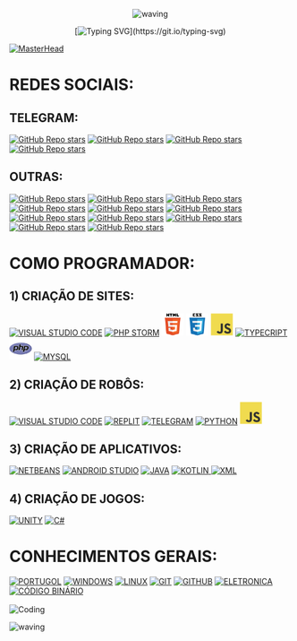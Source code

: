 <div align="center" >
 
![waving](https://capsule-render.vercel.app/api?type=waving&height=90&color=gradient)
 
[![Typing SVG](https://readme-typing-svg.herokuapp.com?font=Mouse+Memoirs&size=65&pause=500&color=0711FF&vCenter=true&width=600&height=70&lines=👋OLÁ+USUÁRIO!;😎EU+SOU+O+VILHALVA!;💻UM+BOM+PROGRAMADOR!)](https://git.io/typing-svg)
</div>

[![MasterHead](https://visme.co/blog/wp-content/uploads/2019/10/animated-presentation-software-header.gif)]()

# REDES SOCIAIS:
## TELEGRAM:
[![GitHub Repo stars](https://img.shields.io/badge/ENTRE%20EM-CONTATO-03A9F4?logo=telegram)](https://t.me/VILHALVA20_BOT)
[![GitHub Repo stars](https://img.shields.io/badge/CODIGOS-GRUPO-03A9F4?logo=telegram)](https://t.me/CODIGOGP)
[![GitHub Repo stars](https://img.shields.io/badge/CODIGOS-CANAL-03A9F4?logo=telegram)](https://t.me/CODIGOCN) 
[![GitHub Repo stars](https://img.shields.io/badge/PARCERIA-SUPERCHATS-03A9F4?logo=telegram)](https://t.me/DIVULGACAO2023) <br>

## OUTRAS:
[![GitHub Repo stars](https://img.shields.io/badge/MEU%20PERFIL-GITHUB-03A9F4?logo=github)](https://github.com/VILHALVA)
[![GitHub Repo stars](https://img.shields.io/badge/ENTRE%20NO-SITE-df1010?logo=google)](https://vilhalva.github.io/STYLER/STYLER.html)
[![GitHub Repo stars](https://img.shields.io/badge/MEU-CANAL-03A9F4?logo=youtube)](https://www.youtube.com/channel/UCmSPU_gp3NA7a8pb5Iwy3lQ)
[![GitHub Repo stars](https://img.shields.io/badge/MEU-FACEBOOK-03A9F4?logo=facebook)](https://facebook.com/VILHALVA100)
[![GitHub Repo stars](https://img.shields.io/badge/MEU-TIKTOK-03A9F4?logo=tiktok)](https://www.tiktok.com/@vilhalva100?is_from_webapp=1&sender_device=pc)
[![GitHub Repo stars](https://img.shields.io/badge/MEU-REDDIT-03A9F4?logo=reddit)](https://www.reddit.com/user/vilhalva100)
[![GitHub Repo stars](https://img.shields.io/badge/MEU-TWITTER-03A9F4?logo=twitter)](https://twitter.com/VILHALVA100)
[![GitHub Repo stars](https://img.shields.io/badge/MEU-KOO-03A9F4?logo=google)](https://www.kooapp.com/profile/VILHALVA100)
[![GitHub Repo stars](https://img.shields.io/badge/MEU-INSTAGRAM-03A9F4?logo=instagram)](https://www.instagram.com/vilhalva100/)
[![GitHub Repo stars](https://img.shields.io/badge/CANAL%20NO-VIMEO-03A9F4?logo=vimeo)](https://vimeo.com/vilhalva100)
[![GitHub Repo stars](https://img.shields.io/badge/CANAL%20NO-KWAI-03A9F4?logo=google)](https://kwai-video.com/u/@vilhalva100/fCCRkLd8)

# COMO PROGRAMADOR:
## 1) CRIAÇÃO DE SITES:
<a href="https://visualstudio.microsoft.com/pt-br/" target="_blank" rel="noreferrer"><img src="https://code.visualstudio.com/assets/apple-touch-icon.png" alt="VISUAL STUDIO CODE" width="40" height="40"/></a>
<a href="https://www.jetbrains.com/phpstorm/promo/?source=google&medium=cpc&campaign=14335686198&term=phpstorm&content=604024578915&gad=1&gclid=CjwKCAjw04yjBhApEiwAJcvNodJJSRvn5GkKrcAkTmu9UAKn2DdQ4RhuWb86Bn6_1mxa8torGAik5BoCEBkQAvD_BwE" target="_blank" rel="noreferrer"><img src="https://dashboard.snapcraft.io/site_media/appmedia/2017/11/webide.ico_HA9tBL0.png" alt="PHP STORM" width="40" height="40"/></a>
<a href="https://www.w3.org/html/" target="_blank" rel="noreferrer"> <img src="https://raw.githubusercontent.com/devicons/devicon/master/icons/html5/html5-original-wordmark.svg" alt="HTML" width="40" height="40"/></a> 
<a href="https://www.w3schools.com/css/" target="_blank" rel="noreferrer"><img src="https://raw.githubusercontent.com/devicons/devicon/master/icons/css3/css3-original-wordmark.svg" alt="CSS" width="40" height="40"/></a> 
<a href="https://developer.mozilla.org/en-US/docs/Web/JavaScript" target="_blank" rel="noreferrer"> <img src="https://raw.githubusercontent.com/devicons/devicon/master/icons/javascript/javascript-original.svg" alt="JAVASCRIPT" width="40" height="40"/></a>
<a href="https://www.typescriptlang.org/" target="_blank" rel="noreferrer"> <img src="https://cdn.iconscout.com/icon/free/png-256/free-typescript-1174965.png" alt="TYPECRIPT" width="40" height="40"/></a>
<a href="https://www.php.net" target="_blank" rel="noreferrer"><img src="https://raw.githubusercontent.com/devicons/devicon/master/icons/php/php-original.svg" alt="PHP" width="40" height="40"/></a> 
<a href="https://www.jetbrains.com/datagrip/features/mysql.html?source=google&medium=cpc&campaign=15034928143&term=mysql%20database&content=555193029526&gad=1&gclid=CjwKCAjw04yjBhApEiwAJcvNoahL3qw75El-chd3PfGLPy1Fum2QSxWzdmqTz3XC81wU2OfgkFR-SBoCuM4QAvD_BwE" target="_blank" rel="noreferrer"><img src="https://styles.redditmedia.com/t5_2qm6k/styles/communityIcon_dhjr6guc03x51.png?width=256&s=3e825b7205c7f497d4695028e358d26ee359f84b" alt="MYSQL" width="40" height="40"/></a> 

## 2) CRIAÇÃO DE ROBÔS:
<a href="https://visualstudio.microsoft.com/pt-br/" target="_blank" rel="noreferrer"><img src="https://code.visualstudio.com/assets/apple-touch-icon.png" alt="VISUAL STUDIO CODE" width="40" height="40"/></a>
<a href="https://replit.com" target="_blank" rel="noreferrer"><img src="https://logo.clearbit.com/https://replit.com/" alt="REPLIT" width="40" height="40"/></a>
<a href="https://core.telegram.org/bots/api" target="_blank" rel="noreferrer"><img src="https://osx.telegram.org/updates/site/logo.png" alt="TELEGRAM" width="40" height="40"/></a>
<a href="https://www.python.org/" target="_blank" rel="noreferrer"><img src="https://cdn.ccdc.cam.ac.uk/content/images/products/Product-Python.png" alt="PYTHON" width="40" height="40"/></a>
<a href="https://developer.mozilla.org/en-US/docs/Web/JavaScript" target="_blank" rel="noreferrer"> <img src="https://raw.githubusercontent.com/devicons/devicon/master/icons/javascript/javascript-original.svg" alt="JAVASCRIPT" width="40" height="40"/></a>

## 3) CRIAÇÃO DE APLICATIVOS:
<a href="https://netbeans.apache.org/download/index.html" target="_blank" rel="noreferrer"><img src="https://dashboard.snapcraft.io/site_media/appmedia/2018/11/frame256.png" alt="NETBEANS" width="40" height="40"/></a>
<a href="https://developer.android.com/studio?gclid=CjwKCAjw04yjBhApEiwAJcvNoeYTkqG9gsZ3Fz001O7AymzVmmZ_qAvUwB29as0uAaruhi6lW3mAwRoCH3QQAvD_BwE&gclsrc=aw.ds" target="_blank" rel="noreferrer"><img src="https://developer.android.com/static/studio/images/android-studio-canary.svg" alt="ANDROID STUDIO" width="40" height="40"/></a>
<a href="https://www.java.com/pt-BR/" target="_blank" rel="noreferrer"><img src="https://gabrielaugusto.me/wp-content/uploads/2021/06/Java_Logo.png" alt="JAVA" width="40" height="40"/></a> 
<a href="https://kotlinlang.org" target="_blank" rel="noreferrer"> <img src="https://www.vectorlogo.zone/logos/kotlinlang/kotlinlang-icon.svg" alt="KOTLIN" width="40" height="40"/> </a> <a href="https://laravel.com/" target="_blank" rel="noreferrer">
<a href="https://learn.microsoft.com/en-us/dotnet/csharp/language-reference/xmldoc/" target="_blank" rel="noreferrer"><img src="https://pt.seaicons.com/wp-content/uploads/2015/07/Other-xml-icon.png" alt="XML" width="40" height="40"/></a> 

## 4) CRIAÇÃO DE JOGOS:
<a href="https://unity.com/pages/unity-pro-buy-now?utm_source=google&utm_medium=cpc&utm_campaign=cc_dd_upr_amer_amer-t2_en_pu_sem-gg_acq_br-pr_2023-01_brand-at2_cc3022_ev-br_id:71700000105927803&utm_content=cc_dd_upr_amer_pu_sem_gg_ev-br_pros_x_npd_cpc_kw_sd_all_x_x_brand_id:58700008262791741&utm_term=unity&&&&&gad=1&gclid=CjwKCAjw04yjBhApEiwAJcvNoQwytnYsZSEJgycweY-RYiYbbTkfU22BkHbcnmYuluV1qpwotNl17xoC3u8QAvD_BwE&gclsrc=aw.ds" target="_blank" rel="noreferrer"><img src="https://www.moosoft.com/wp-content/uploads/2022/09/Unity-1.png" alt="UNITY" width="40" height="40"/></a>
<a href="https://learn.microsoft.com/pt-br/dotnet/csharp/" target="_blank" rel="noreferrer"><img src="https://d1v8cmtpnjamtp.cloudfront.net/courses/DPCS/logo_1645636333881.svg" alt="C#" width="40" height="40"/></a>

# CONHECIMENTOS GERAIS:
<a href="https://portugol.sourceforge.io/" target="_blank" rel="noreferrer"><img src="https://portugol.sourceforge.io/assets/images/favicon.ico" alt="PORTUGOL" width="40" height="40"/></a>
<a href="https://www.microsoft.com" target="_blank" rel="noreferrer"><img src="https://www.wikihow.com/images_en/b/b3/Windowswindows7_start.png" alt="WINDOWS" width="40" height="40"/></a>
<a href="https://www.linux.org/" target="_blank" rel="noreferrer"><img src="https://www.dltec.com.br/blog/wp-content/uploads/2012/09/linux-icon-1.png" alt="LINUX" width="40" height="40"/></a>
<a href="https://git-scm.com/" target="_blank" rel="noreferrer"><img src="https://git-scm.com/images/logos/downloads/Git-Icon-1788C.png" alt="GIT" width="40" height="40"/></a>
<a href="https://github.com/" target="_blank" rel="noreferrer"><img src="https://cdn.pixabay.com/photo/2022/01/30/13/33/github-6980894_1280.png" alt="GITHUB" width="40" height="40"/></a>
<a href="https://appadvice.com/app/eletr-c3-b4nica-multimarcas/1614024652" target="_blank" rel="noreferrer"><img src="https://is4-ssl.mzstatic.com/image/thumb/Purple126/v4/a5/9c/ed/a59cedab-40a9-3d8d-4c12-4dd5eed4abde/source/256x256bb.jpg" alt="ELETRONICA" width="40" height="40"/></a>
<a href="https://www.invertexto.com/codigo-binario" target="_blank" rel="noreferrer"><img src="https://cdn-icons-png.flaticon.com/128/626/626570.png" alt="CÓDIGO BINÁRIO" width="40" height="40"/></a>
 
<img align="center" alt="Coding" width="400" src="https://miro.medium.com/max/680/0*7Q3yvSIv_t0ioJ-Z.gif"/><br>
 
![waving](https://capsule-render.vercel.app/api?type=waving&height=90&color=gradient)

